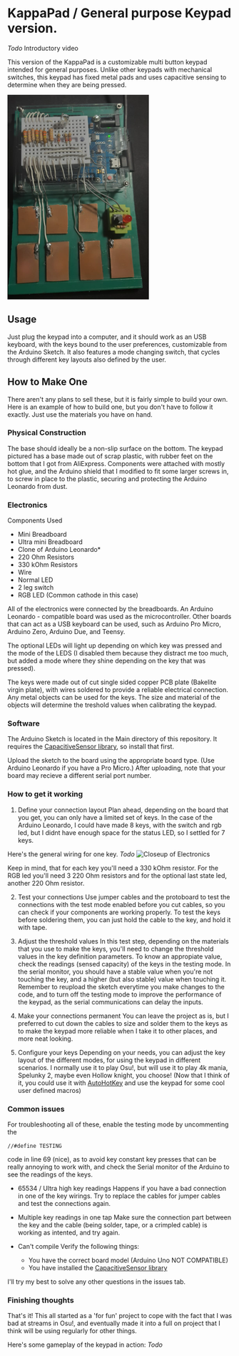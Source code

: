 # KappaPad / General purpose Keypad version.

_Todo_ Introductory video

This version of the KappaPad is a customizable multi button keypad intended for general purposes. Unlike other keypads with mechanical switches, this keypad has fixed metal pads and uses capacitive sensing to determine when they are being pressed.

![Keypad Image](images/Full.png?raw=true)

## Usage

Just plug the keypad into a computer, and it should work as an USB keyboard, with the keys bound to the user preferences, customizable from the Arduino Sketch. It also features a mode changing switch, that cycles through different key layouts also defined by the user.

## How to Make One

There aren't any plans to sell these, but it is fairly simple to build your own. Here is an example of how to build one, but you don't have to follow it exactly. Just use the materials you have on hand.

### Physical Construction

The base should ideally be a non-slip surface on the bottom. The keypad pictured has a base made out of scrap plastic, with rubber feet on the bottom that I got from AliExpress. Components were attached with mostly hot glue, and the Arduino shield that I modified to fit some larger screws in, to screw in place to the plastic, securing and protecting the Arduino Leonardo from dust. 

### Electronics

Components Used

* Mini Breadboard
* Ultra mini Breadboard
* Clone of Arduino Leonardo*
* 220 Ohm Resistors
* 330 kOhm Resistors
* Wire
* Normal LED
* 2 leg switch
* RGB LED (Common cathode in this case)

All of the electronics were connected by the breadboards. An Arduino Leonardo - compatible board was used as the microcontroller. Other boards that can act as a USB keyboard can be used, such as Arduino Pro Micro, Arduino Zero, Arduino Due, and Teensy. 

The optional LEDs will light up depending on which key was pressed and the mode of the LEDS (I disabled them because they distract me too much, but added a mode where they shine depending on the key that was pressed). 

The keys were made out of cut single sided copper PCB plate (Bakelite virgin plate), with wires soldered to provide a reliable electrical connection. 
Any metal objects can be used for the keys. The size and material of the objects will determine the treshold values when calibrating the keypad.

### Software

The Arduino Sketch is located in the Main directory of this repository. It requires the [CapacitiveSensor library](https://github.com/PaulStoffregen/CapacitiveSensor), so install that first. 

Upload the sketch to the board using the appropriate board type. (Use Arduino Leonardo if you have a Pro Micro.) After uploading, note that your board may recieve a different serial port number.

### How to get it working

1. Define your connection layout
Plan ahead, depending on the board that you get, you can only have a limited set of keys. In the case of the Arduino Leonardo, I could have made 8 keys, with the switch and rgb led, but I didnt have enough space for the status LED, so I settled for 7 keys.

Here's the general wiring for one key. _Todo_
![Closeup of Electronics](images/electronics.jpg?raw=true)

Keep in mind, that for each key you'll need a 330 kOhm resistor.
For the RGB led you'll need 3 220 Ohm resistors and for the optional last state led, another 220 Ohm resistor.

2. Test your connections
Use jumper cables and the protoboard to test the connections with the test mode enabled before you cut cables, so you can check if your components are working properly. To test the keys before soldering them, you can just hold the cable to the key, and hold it with tape. 

3. Adjust the threshold values
In this test step, depending on the materials that you use to make the keys, you'll need to change the threshold values in the key definition parameters. To know an appropiate value, check the readings (sensed capacity) of the keys in the testing mode. In the serial monitor, you should have a stable value when you're not touching the key, and a higher (but also stable) value when touching it. Remember to reupload the sketch everytime you make changes to the code, and to turn off the testing mode to improve the performance of the keypad, as the serial communications can delay the inputs.

4. Make your connections permanent
You can leave the project as is, but I preferred to cut down the cables to size and solder them to the keys as to make the keypad more reliable when I take it to other places, and more neat looking. 

5. Configure your keys 
Depending on your needs, you can adjust the key layout of the different modes, for using the keypad in different scenarios. I normally use it to play Osu!, but will use it to play 4k mania, Spelunky 2, maybe even Hollow knight, you choose! 
(Now that I think of it, you could use it with [AutoHotKey](https://www.autohotkey.com/) and use the keypad for some cool user defined macros)

### Common issues

For troubleshooting all of these, enable the testing mode by uncommenting the 
```
//#define TESTING 
```
code in line 69 (nice), as to avoid key constant key presses that can be really annoying to work with, and check the Serial monitor of the Arduino to see the readings of the keys.

* 65534 / Ultra high key readings
Happens if you have a bad connection in one of the key wirings. Try to replace the cables for jumper cables and test the connections again.

* Multiple key readings in one tap
Make sure the connection part between the key and the cable (being solder, tape, or a crimpled cable) is working as intented, and try again. 

* Can't compile
Verify the following things:
    * You have the correct board model (Arduino Uno NOT COMPATIBLE)    
    * You have installed the [CapacitiveSensor library](https://github.com/PaulStoffregen/CapacitiveSensor)

I'll try my best to solve any other questions in the issues tab.

### Finishing thoughts

That's it! This all started as a 'for fun' project to cope with the fact that I was bad at streams in Osu!, and eventually made it into a full on project that I think will be using regularly for other things.

Here's some gameplay of the keypad in action:
_Todo_


